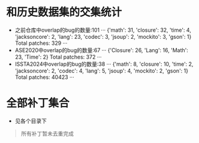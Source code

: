 # 和历史数据集的交集统计
- 之前仓库中overlap的bug的数量:101
···
{'math': 31, 'closure': 32, 'time': 4, 'jacksoncore': 2, 'lang': 23, 'codec': 3, 'jsoup': 2, 'mockito': 3, 'gson': 1}
Total patches: 329
···
- ASE2020中overlap的bug的数量:67
···
{'Closure': 26, 'Lang': 16, 'Math': 23, 'Time': 2}
Total patches: 372
···
- ISSTA2024中overlap的bug的数量:38
···
{'math': 8, 'closure': 10, 'time': 2, 'jacksoncore': 2, 'codec': 4, 'lang': 5, 'jsoup': 4, 'mockito': 2, 'gson': 1}
Total patches: 40423
···

# 全部补丁集合
- 见各个目录下

> 所有补丁暂未去重完成